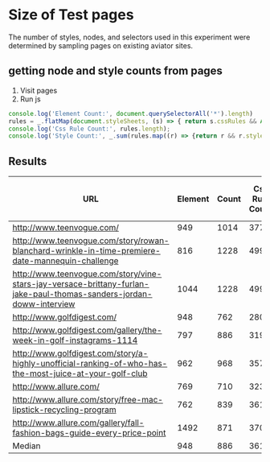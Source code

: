 # Size of Test pages

The number of styles, nodes, and selectors used in this experiment were determined by sampling pages on existing aviator sites.

## getting node and style counts from pages

1. Visit pages
2. Run js

```javascript
console.log('Element Count:', document.querySelectorAll('*').length)
rules = _.flatMap(document.styleSheets, (s) => { return s.cssRules && Array.prototype.slice.call(s.cssRules, 0); });
console.log('Css Rule Count:', rules.length);
console.log('Style Count:', _.sum(rules.map((r) => {return r && r.style && r.style.length})));
```

## Results

| URL	| Element | Count	| Css Rule Count | Style Count | Rule / Element	| Style / Css Rule |
|-----|---------|-------|----------------|-------------|----------------|------------------|
| http://www.teenvogue.com/	| 949	| 1014	| 3779 | 1.068493151 |	3.726824458 |
| http://www.teenvogue.com/story/rowan-blanchard-wrinkle-in-time-premiere-date-mannequin-challenge	| 816	| 1228	| 4996 | 1.504901961 |	4.068403909 |
| http://www.teenvogue.com/story/vine-stars-jay-versace-brittany-furlan-jake-paul-thomas-sanders-jordan-doww-interview	| 1044	| 1228	| 4996 | 1.176245211 |	4.068403909 |
| http://www.golfdigest.com/	| 948	| 762	| 2809 | 0.803797468 |	3.686351706 |
| http://www.golfdigest.com/gallery/the-week-in-golf-instagrams-1114	| 797	| 886	| 3192 | 1.111668758 |	3.602708804 |
| http://www.golfdigest.com/story/a-highly-unofficial-ranking-of-who-has-the-most-juice-at-your-golf-club	| 962	| 968	| 3573 | 1.006237006 |	3.691115702 |
| http://www.allure.com/	| 769	| 710	| 3235 | 0.923276983 |	4.556338028 |
| http://www.allure.com/story/free-mac-lipstick-recycling-program	| 762	| 839	| 3611 | 1.101049869 |	4.303933254 |
| http://www.allure.com/gallery/fall-fashion-bags-guide-every-price-point	| 1492	| 871	| 3705 | 0.583780161 |	4.253731343 |
| Median	| 948	| 886	| 3611 | 1.068493151 |	4.068403909 |
